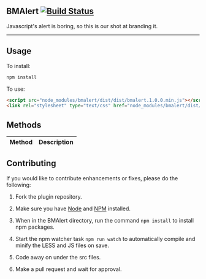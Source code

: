 BMAlert [![Build Status](https://travis-ci.org/Boletomovil/bmalert.svg?branch=master)](https://travis-ci.org/Boletomovil/bmalert)
-----------

Javascript's alert is boring, so this is our shot at branding it.

---------------------------------------------------------

Usage
-----

To install:

```bash
npm install
```

To use:

```html
<script src="node_modules/bmalert/dist/dist/bmalert.1.0.0.min.js"></script>
<link rel="stylesheet" type="text/css" href="node_modules/bmalert/dist/dist/bmalert.1.0.0.css">
```

Methods
-------

| Method             | Description |
| ------------------ | ----------- |


Contributing
------------

If you would like to contribute enhancements or fixes, please do the following:

1. Fork the plugin repository.

1. Make sure you have [Node](http://nodejs.org/) and [NPM](https://www.npmjs.com/) installed.

1. When in the BMAlert directory, run the command ``npm install`` to install npm packages.

1. Start the npm watcher task ``npm run watch`` to automatically compile and minify the LESS and JS files on save.

1. Code away on under the src files.

1. Make a pull request and wait for approval.